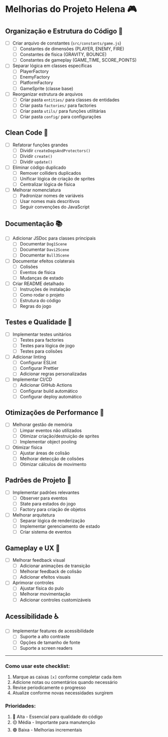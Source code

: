 # Melhorias do Projeto Helena 🎮

## Organização e Estrutura do Código 📁

- [ ] Criar arquivo de constantes (`src/constants/game.js`)
  - [ ] Constantes de dimensões (PLAYER, ENEMY, FIRE)
  - [ ] Constantes de física (GRAVITY, BOUNCE)
  - [ ] Constantes de gameplay (GAME_TIME, SCORE_POINTS)

- [ ] Separar lógica em classes específicas
  - [ ] PlayerFactory
  - [ ] EnemyFactory
  - [ ] PlatformFactory
  - [ ] GameSprite (classe base)

- [ ] Reorganizar estrutura de arquivos
  - [ ] Criar pasta `entities/` para classes de entidades
  - [ ] Criar pasta `factories/` para factories
  - [ ] Criar pasta `utils/` para funções utilitárias
  - [ ] Criar pasta `config/` para configurações

## Clean Code 🧹

- [ ] Refatorar funções grandes
  - [ ] Dividir `createDogsAndProtectors()`
  - [ ] Dividir `create()`
  - [ ] Dividir `update()`

- [ ] Eliminar código duplicado
  - [ ] Remover colliders duplicados
  - [ ] Unificar lógica de criação de sprites
  - [ ] Centralizar lógica de física

- [ ] Melhorar nomenclatura
  - [ ] Padronizar nomes de variáveis
  - [ ] Usar nomes mais descritivos
  - [ ] Seguir convenções do JavaScript

## Documentação 📚

- [ ] Adicionar JSDoc para classes principais
  - [ ] Documentar `Dog1Scene`
  - [ ] Documentar `Davi2Scene`
  - [ ] Documentar `Bull3Scene`

- [ ] Documentar efeitos colaterais
  - [ ] Colisões
  - [ ] Eventos de física
  - [ ] Mudanças de estado

- [ ] Criar README detalhado
  - [ ] Instruções de instalação
  - [ ] Como rodar o projeto
  - [ ] Estrutura do código
  - [ ] Regras do jogo

## Testes e Qualidade 🧪

- [ ] Implementar testes unitários
  - [ ] Testes para factories
  - [ ] Testes para lógica de jogo
  - [ ] Testes para colisões

- [ ] Adicionar linting
  - [ ] Configurar ESLint
  - [ ] Configurar Prettier
  - [ ] Adicionar regras personalizadas

- [ ] Implementar CI/CD
  - [ ] Adicionar GitHub Actions
  - [ ] Configurar build automático
  - [ ] Configurar deploy automático

## Otimizações de Performance 🚀

- [ ] Melhorar gestão de memória
  - [ ] Limpar eventos não utilizados
  - [ ] Otimizar criação/destruição de sprites
  - [ ] Implementar object pooling

- [ ] Otimizar física
  - [ ] Ajustar áreas de colisão
  - [ ] Melhorar detecção de colisões
  - [ ] Otimizar cálculos de movimento

## Padrões de Projeto 📐

- [ ] Implementar padrões relevantes
  - [ ] Observer para eventos
  - [ ] State para estados do jogo
  - [ ] Factory para criação de objetos

- [ ] Melhorar arquitetura
  - [ ] Separar lógica de renderização
  - [ ] Implementar gerenciamento de estado
  - [ ] Criar sistema de eventos

## Gameplay e UX 🎯

- [ ] Melhorar feedback visual
  - [ ] Adicionar animações de transição
  - [ ] Melhorar feedback de colisão
  - [ ] Adicionar efeitos visuais

- [ ] Aprimorar controles
  - [ ] Ajustar física do pulo
  - [ ] Melhorar movimentação
  - [ ] Adicionar controles customizáveis

## Acessibilidade ♿

- [ ] Implementar features de acessibilidade
  - [ ] Suporte a alto contraste
  - [ ] Opções de tamanho de fonte
  - [ ] Suporte a screen readers

---

### Como usar este checklist:

1. Marque as caixas `[x]` conforme completar cada item
2. Adicione notas ou comentários quando necessário
3. Revise periodicamente o progresso
4. Atualize conforme novas necessidades surgirem

### Prioridades:

1. 🔴 Alta - Essencial para qualidade do código
2. 🟡 Média - Importante para manutenção
3. 🟢 Baixa - Melhorias incrementais 